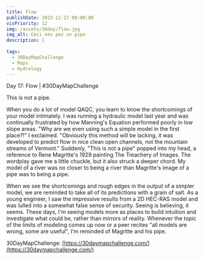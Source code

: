 ```yaml
---
title: Flow
publishDate: 2023-11-17 00:00:00
visPriority: 12
img: /assets/30day/flow.jpg
img_alt: Ceci nes pas un pipe
description: |
  
tags:
  - 30DayMapChallenge
  - Maps
  - Hydrology
---
```


Day 17: Flow | #30DayMapChallenge

This is not a pipe.  

When you do a lot of model QAQC, you learn to know the shortcomings of your model intimately.  I was running a hydraulic model last year and was continually frustrated by how Manning's Equation performed poorly in low slope areas.  "Why are we even using such a simple model in the first place?!" I exclaimed.  "Obviously this method will be lacking, it was developed to predict flow in nice clean open channels, not the mountain streams of Vermont."  Suddenly, "This is not a pipe" popped into my head, a reference to Rene Magritte's 1929 painting The Treachery of Images.  The wordplay gave me a little chuckle, but it also struck a deeper chord.  My model of a river was no closer to being a river than Magritte's image of a pipe was to being a pipe.

When we see the shortcomings and rough edges in the output of a simpler model, we are reminded to take all of its predictions with a grain of salt.  As a young engineer, I saw the impressive results from a 2D HEC-RAS model and was lulled into a somewhat false sense of security.  Seeing is believing, it seems.  These days, I'm seeing models more as places to build intuition and investigate what could be, rather than mirrors of reality.  Whenever the topic of the limits of modeling comes up now or a peer recites "all models are wrong, some are useful", I'm reminded of Magritte and his pipe.

30DayMapChallenge:  [https://30daymapchallenge.com/](https://30daymapchallenge.com/)
